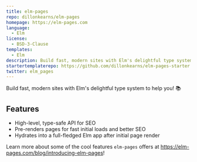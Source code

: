 ```yaml
---
title: elm-pages
repo: dillonkearns/elm-pages
homepage: https://elm-pages.com
language:
  - Elm
license:
  - BSD-3-Clause
templates:
  - Elm
description: Build fast, modern sites with Elm's delightful type system to help you! 📚
startertemplaterepo: https://github.com/dillonkearns/elm-pages-starter
twitter: elm_pages
---
```


Build fast, modern sites with Elm's delightful type system to help you! 📚

## Features

- High-level, type-safe API for SEO
- Pre-renders pages for fast initial loads and better SEO
- Hydrates into a full-fledged Elm app after initial page render

Learn more about some of the cool features `elm-pages` offers at https://elm-pages.com/blog/introducing-elm-pages!
